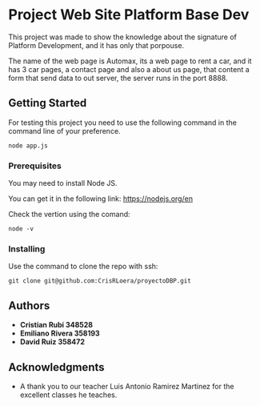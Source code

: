 # Project Web Site Platform Base Dev

This project was made to show the knowledge about the signature of Platform Development, and it has only that porpouse.

The name of the web page is Automax, its a web page to rent a car, and it has 3 car pages, a contact page and also a
about us page, that content a form that send data to out server, the server runs in the port 8888.

## Getting Started

For testing this project you need to use the following command in the command line of your preference.
```
node app.js
```

### Prerequisites

You may need to install Node JS.

You can get it in the following link:
https://nodejs.org/en

Check the vertion using the comand:

```
node -v
```

### Installing

Use the command to clone the repo with ssh:

```
git clone git@github.com:CrisRLoera/proyectoDBP.git
```

## Authors

* **Cristian Rubi       348528**
* **Emiliano Rivera     358193**
* **David Ruiz          358472**


## Acknowledgments

* A thank you to our teacher Luis Antonio Ramirez Martinez for the excellent classes he teaches.